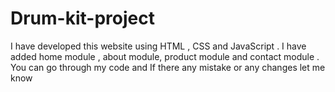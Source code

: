 # Drum-kit-project
I have developed this website using HTML , CSS and JavaScript . I have added home module , about module, product module and contact module . You can go through my code and If there any mistake or any changes let me know
